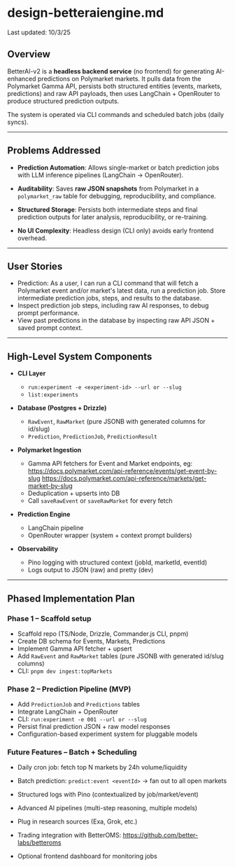 # design-betteraiengine.md

Last updated: 10/3/25

## Overview
BetterAI-v2 is a **headless backend service** (no frontend) for generating AI-enhanced predictions on Polymarket markets. It pulls data from the Polymarket Gamma API, persists both structured entities (events, markets, predictions) and raw API payloads, then uses LangChain + OpenRouter to produce structured prediction outputs.

The system is operated via CLI commands and scheduled batch jobs (daily syncs).

---

## Problems Addressed
- **Prediction Automation**: Allows single-market or batch prediction jobs with LLM inference pipelines (LangChain → OpenRouter).

- **Auditability**: Saves **raw JSON snapshots** from Polymarket in a `polymarket_raw` table for debugging, reproducibility, and compliance.
- **Structured Storage**: Persists both intermediate steps and final prediction outputs for later analysis, reproducibility, or re-training.
- **No UI Complexity**: Headless design (CLI only) avoids early frontend overhead.


---

## User Stories
- Prediction: As a user, I can run a CLI command that will fetch a Polymarket event and/or market's latest data, run a prediction job. Store intermediate prediction jobs, steps, and results to the database.
- Inspect prediction job steps, including raw AI responses, to debug prompt performance.
- View past predictions in the database by inspecting raw API JSON + saved prompt context.

---

## High-Level System Components
- **CLI Layer**
  - `run:experiment -e <experiment-id> --url or --slug`
  - `list:experiments`

- **Database (Postgres + Drizzle)**

  - `RawEvent`, `RawMarket` (pure JSONB with generated columns for id/slug)
  - `Prediction`, `PredictionJob`, `PredictionResult`
- **Polymarket Ingestion**
  - Gamma API fetchers for Event and Market endpoints, eg: 
  https://docs.polymarket.com/api-reference/events/get-event-by-slug
  https://docs.polymarket.com/api-reference/markets/get-market-by-slug
  - Deduplication + upserts into DB
  - Call `saveRawEvent` or `saveRawMarket` for every fetch

- **Prediction Engine**
  - LangChain pipeline
  - OpenRouter wrapper (system + context prompt builders)
- **Observability**
  - Pino logging with structured context (jobId, marketId, eventId)
  - Logs output to JSON (raw) and pretty (dev)

---

## Phased Implementation Plan

### Phase 1 – Scaffold setup
- Scaffold repo (TS/Node, Drizzle, Commander.js CLI, pnpm)
- Create DB schema for Events, Markets, Predictions
- Implement Gamma API fetcher + upsert
- Add `RawEvent` and `RawMarket` tables (pure JSONB with generated id/slug columns)
- CLI: `pnpm dev ingest:topMarkets`

### Phase 2 – Prediction Pipeline (MVP)
- Add `PredictionJob` and `Predictions` tables
- Integrate LangChain + OpenRouter
- CLI: `run:experiment -e 001 --url or --slug`
- Persist final prediction JSON + raw model responses
- Configuration-based experiment system for pluggable models

### Future Features – Batch + Scheduling
- Daily cron job: fetch top N markets by 24h volume/liquidity
- Batch prediction: `predict:event <eventId>` → fan out to all open markets
- Structured logs with Pino (contextualized by job/market/event)


- Advanced AI pipelines (multi-step reasoning, multiple models)
- Plug in research sources (Exa, Grok, etc.)
- Trading integration with BetterOMS: https://github.com/better-labs/betteroms
- Optional frontend dashboard for monitoring jobs

